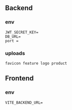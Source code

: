 ## Backend

### env

    JWT_SECRET_KEY=
    DB_URL=
    port =

### uploads

    favicon feature logo product

## Frontend

### env

    VITE_BACKEND_URL=
